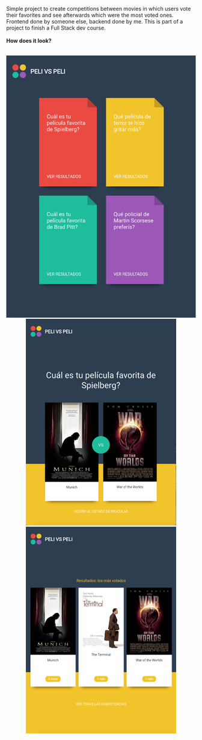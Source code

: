 Simple project to create competitions between movies in which users vote their favorites and see afterwards which were the most voted ones. Frontend done by someone else, backend done by me. This is part of a project to finish a Full Stack dev course.
<br/>
<br/>
**How does it look?**
<br/>
<br/>
<p align='center'>
<img src='cliente/img/scr_competitions.png' width='800' > <img src='cliente/img/scr_vote.png' width='400' > <img src='cliente/img/scr_results.png' width='400' >
</p>

